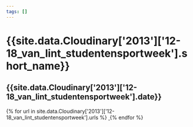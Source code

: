 ```yaml
---
tags: []
---
```

<div itemscope itemtype="http://schema.org/Photograph">
  <h1>{{site.data.Cloudinary['2013']['12-18_van_lint_studentensportweek'].short_name}}</h1>
  <h2 class="event-date">{{site.data.Cloudinary['2013']['12-18_van_lint_studentensportweek'].date}}</h2>
  {% for url in site.data.Cloudinary['2013']['12-18_van_lint_studentensportweek'].urls %}
    <a itemprop="image" class="swipebox" title="" href="{{ site.cloudinary.baseurl }}/{{ url }}">
      <img alt="" itemprop="thumbnailUrl" src="{{ site.cloudinary.baseurl }}/h_150/{{ url }}" />
      <meta itemprop="isFamilyFriendly" content="true" />
    </a>
  {% endfor %}
</div>
